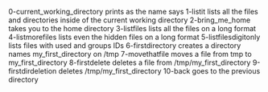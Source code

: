 0-current_working_directory prints as the name says
1-listit lists all the files and directories inside of the current working directory
2-bring_me_home takes you to the home directory
3-listfiles lists all the files on a long format
4-listmorefiles lists even the hidden files on a long format
5-listfilesdigitonly lists files with used and groups IDs
6-firstdirectory creates a directory names my_first_directory on /tmp
7-movethatfile moves a file from tmp to my_first_directory
8-firstdelete deletes a file from /tmp/my_first_directory
9-firstdirdeletion deletes /tmp/my_first_directory
10-back goes to the previous directory
